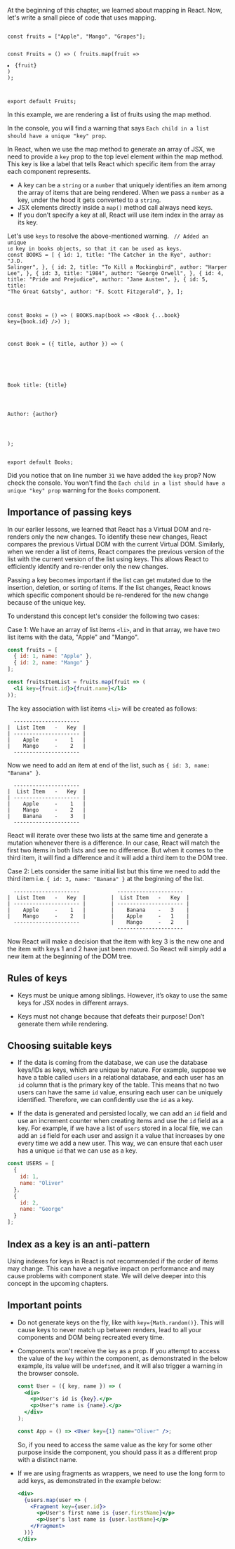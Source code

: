 At the beginning of this chapter, we learned about mapping in React. Now, let's write a small piece of code that uses mapping.

<codeblock language="reactjs" type="lesson" showConsole="true">
<code>
const fruits = ["Apple", "Mango", "Grapes"];

const Fruits = () => (
  fruits.map(fruit => <li>{fruit}</li>)
);

export default Fruits;
</code>
</codeblock>

In this example, we are rendering a list of fruits using the map method.

In the console, you will find a warning that says `Each child in a list should have a unique "key" prop`.

In React, when we use the map method to generate an array of JSX, we need to provide a `key` prop to the top level element within the map method. This key is like a label that tells React which specific item from the array each component represents.

- A key can be a `string` or a `number` that uniquely identifies an item among the array of items that are being rendered. When we pass a `number` as a key, under the hood it gets converted to a `string`.
- JSX elements directly inside a `map()` method call always need keys.
- If you don’t specify a key at all, React will use item index in the array as its key.

Let's use `keys` to resolve the above-mentioned warning.
<codeblock language="reactjs" type="lesson">
<code>
// Added an unique `id` key in books objects, so that it can be used as keys.
const BOOKS = [
  {
    id: 1,
    title: "The Catcher in the Rye",
    author: "J.D. Salinger",
  },
  {
    id: 2,
    title: "To Kill a Mockingbird",
    author: "Harper Lee",
  },
  {
    id: 3,
    title: "1984",
    author: "George Orwell",
  },
  {
    id: 4,
    title: "Pride and Prejudice",
    author: "Jane Austen",
  },
  {
    id: 5,
    title: "The Great Gatsby",
    author: "F. Scott Fitzgerald",
  },
];

const Books = () => (
  BOOKS.map(book => <Book {...book} key={book.id} />)
);

const Book = ({ title, author }) => (
  <div
    style={{
      border: "1px solid #ccc",
      borderRadius: 5,
      padding: 8,
      marginBottom: 5,
      backgroundColor: "#f9f9f9",
    }}
  >
    <p>Book title: {title}</p>
    <p>Author: {author}</p>
  </div>
);

export default Books;
</code>
</codeblock>

Did you notice that on line number `31` we have added the `key` prop? Now check the console. You won't find the `Each child in a list should have a unique "key" prop` warning for the `Books` component.

## Importance of passing keys

In our earlier lessons, we learned that React has a Virtual DOM and re-renders only the new changes. To identify these new changes, React compares the previous Virtual DOM with the current Virtual DOM. Similarly, when we render a list of items, React compares the previous version of the list with the current version of the list using keys. This allows React to efficiently identify and re-render only the new changes.

Passing a key becomes important if the list can get mutated due to the insertion, deletion, or sorting of items. If the list changes, React knows which specific component should be re-rendered for the new change because of the unique key.

To understand this concept let's consider the following two cases:

Case 1: We have an array of list items `<li>`, and in that array, we have two list items with the data, "Apple" and "Mango".

```jsx
const fruits = [
  { id: 1, name: "Apple" },
  { id: 2, name: "Mango" }
];

const fruitsItemList = fruits.map(fruit => (
  <li key={fruit.id}>{fruit.name}</li>
));
```

The key association with list items `<li>` will be created as follows:

```
  ---------------------
|  List Item   -   Key  |
| --------------------- |
|    Apple     -    1   |
|    Mango     -    2   |
  ---------------------
```

Now we need to add an item at end of the list, such as `{ id: 3, name: "Banana" }`.

```
  ---------------------
|  List Item   -   Key  |
| --------------------- |
|    Apple     -    1   |
|    Mango     -    2   |
|    Banana    -    3   |
  ---------------------
```

React will iterate over these two lists at the same time and generate a mutation whenever there is a difference. In our case, React will match the first two items in both lists and see no difference. But when it comes to the third item, it will find a difference and it will add a third item to the DOM tree.

Case 2: Lets consider the same initial list but this time we need to add the third item i.e. `{ id: 3, name: "Banana" }` at the beginning of the list.

```
  ---------------------            ---------------------
|  List Item   -   Key  |        |  List Item   -   Key  |
| --------------------- |        | --------------------- |
|    Apple     -    1   |        |    Banana    -   3    |
|    Mango     -    2   |        |    Apple     -   1    |
  ---------------------          |    Mango     -   2    |
                                   ---------------------
```

Now React will make a decision that the item with key 3 is the new one and the item with keys 1 and 2 have just been moved. So React will simply add a new item at the beginning of the DOM tree.

## Rules of keys

- Keys must be unique among siblings. However, it’s okay to use the same keys for JSX nodes in different arrays.

- Keys must not change because that defeats their purpose! Don’t generate them while rendering.

## Choosing suitable keys

- If the data is coming from the database, we can use the database keys/IDs as keys, which are unique by nature. For example, suppose we have a table called `users` in a relational database, and each user has an `id` column that is the primary key of the table. This means that no two users can have the same `id` value, ensuring each user can be uniquely identified. Therefore, we can confidently use the `id` as a key.

- If the data is generated and persisted locally, we can add an `id` field and use an increment counter when creating items and use the `id` field as a key. For example, if we have a list of `users` stored in a local file, we can add an `id` field for each user and assign it a value that increases by one every time we add a new user. This way, we can ensure that each user has a unique `id` that we can use as a key.

```jsx {3-3, 7-7}
const USERS = [
  {
    id: 1,
    name: "Oliver"
  },
  {
    id: 2,
    name: "George"
  }
];
```

## Index as a key is an anti-pattern

Using indexes for keys in React is not recommended if the order of items may change. This can have a negative impact on performance and may cause problems with component state. We will delve deeper into this concept in the upcoming chapters.

## Important points

- Do not generate keys on the fly, like with `key={Math.random()}`. This will cause keys to never match up between renders, lead to all your components and DOM being recreated every time.

- Components won't receive the `key` as a prop. If you attempt to access the value of the `key` within the component, as demonstrated in the below example, its value will be `undefined`, and it will also trigger a warning in the browser console.

  ```jsx {3-3}
  const User = ({ key, name }) => (
    <div>
      <p>User's id is {key}.</p>
      <p>User's name is {name}.</p>
    </div>
  );

  const App = () => <User key={1} name="Oliver" />;
  ```

  So, if you need to access the same value as the key for some other purpose inside the component, you should pass it as a different prop with a distinct name.

- If we are using fragments as wrappers, we need to use the long form to add keys, as demonstrated in the example below:

  ```jsx {3-3, 6-6}
  <div>
    {users.map(user => (
      <Fragment key={user.id}>
        <p>User's first name is {user.firstName}</p>
        <p>User's last name is {user.lastName}</p>
      </Fragment>
    ))}
  </div>
  ```
